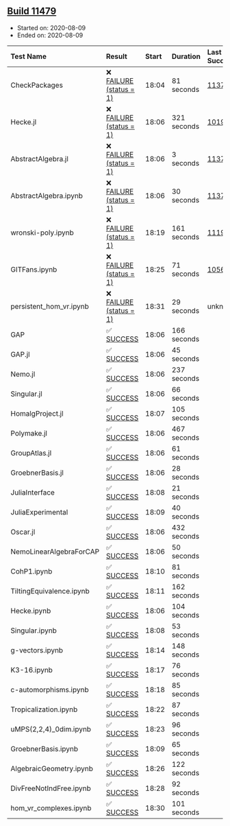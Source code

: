 ## [Build 11479](https://oscarci.mathematik.uni-kl.de/job/oscar/11479/)

* Started on: 2020-08-09
* Ended on: 2020-08-09

| Test Name    | Result | Start | Duration | Last Success | First Failure |
|:-------------|:-------|:------|:---------|:-------------|:--------------|
| CheckPackages | ❌ [FAILURE (status = 1)](https://oscarci.mathematik.uni-kl.de/job/oscar/11479/artifact/logs/build-11479/CheckPackages.log) | 18:04 | 81 seconds | [11376](https://oscarci.mathematik.uni-kl.de/job/oscar/11376/) | [11377](https://oscarci.mathematik.uni-kl.de/job/oscar/11377/) |
| Hecke.jl | ❌ [FAILURE (status = 1)](https://oscarci.mathematik.uni-kl.de/job/oscar/11479/artifact/logs/build-11479/Hecke.jl.log) | 18:06 | 321 seconds | [10197](https://oscarci.mathematik.uni-kl.de/job/oscar/10197/) | [10198](https://oscarci.mathematik.uni-kl.de/job/oscar/10198/) |
| AbstractAlgebra.jl | ❌ [FAILURE (status = 1)](https://oscarci.mathematik.uni-kl.de/job/oscar/11479/artifact/logs/build-11479/AbstractAlgebra.jl.log) | 18:06 | 3 seconds | [11376](https://oscarci.mathematik.uni-kl.de/job/oscar/11376/) | [11377](https://oscarci.mathematik.uni-kl.de/job/oscar/11377/) |
| AbstractAlgebra.ipynb | ❌ [FAILURE (status = 1)](https://oscarci.mathematik.uni-kl.de/job/oscar/11479/artifact/logs/build-11479/AbstractAlgebra.ipynb.log) | 18:06 | 30 seconds | [11376](https://oscarci.mathematik.uni-kl.de/job/oscar/11376/) | [11377](https://oscarci.mathematik.uni-kl.de/job/oscar/11377/) |
| wronski-poly.ipynb | ❌ [FAILURE (status = 1)](https://oscarci.mathematik.uni-kl.de/job/oscar/11479/artifact/logs/build-11479/wronski-poly.ipynb.log) | 18:19 | 161 seconds | [11192](https://oscarci.mathematik.uni-kl.de/job/oscar/11192/) | [11193](https://oscarci.mathematik.uni-kl.de/job/oscar/11193/) |
| GITFans.ipynb | ❌ [FAILURE (status = 1)](https://oscarci.mathematik.uni-kl.de/job/oscar/11479/artifact/logs/build-11479/GITFans.ipynb.log) | 18:25 | 71 seconds | [10566](https://oscarci.mathematik.uni-kl.de/job/oscar/10566/) | [10567](https://oscarci.mathematik.uni-kl.de/job/oscar/10567/) |
| persistent_hom_vr.ipynb | ❌ [FAILURE (status = 1)](https://oscarci.mathematik.uni-kl.de/job/oscar/11479/artifact/logs/build-11479/persistent_hom_vr.ipynb.log) | 18:31 | 29 seconds | unknown | unknown |
| GAP | ✅ [SUCCESS](https://oscarci.mathematik.uni-kl.de/job/oscar/11479/artifact/logs/build-11479/GAP.log) | 18:06 | 166 seconds |  |  |
| GAP.jl | ✅ [SUCCESS](https://oscarci.mathematik.uni-kl.de/job/oscar/11479/artifact/logs/build-11479/GAP.jl.log) | 18:06 | 45 seconds |  |  |
| Nemo.jl | ✅ [SUCCESS](https://oscarci.mathematik.uni-kl.de/job/oscar/11479/artifact/logs/build-11479/Nemo.jl.log) | 18:06 | 237 seconds |  |  |
| Singular.jl | ✅ [SUCCESS](https://oscarci.mathematik.uni-kl.de/job/oscar/11479/artifact/logs/build-11479/Singular.jl.log) | 18:06 | 66 seconds |  |  |
| HomalgProject.jl | ✅ [SUCCESS](https://oscarci.mathematik.uni-kl.de/job/oscar/11479/artifact/logs/build-11479/HomalgProject.jl.log) | 18:07 | 105 seconds |  |  |
| Polymake.jl | ✅ [SUCCESS](https://oscarci.mathematik.uni-kl.de/job/oscar/11479/artifact/logs/build-11479/Polymake.jl.log) | 18:06 | 467 seconds |  |  |
| GroupAtlas.jl | ✅ [SUCCESS](https://oscarci.mathematik.uni-kl.de/job/oscar/11479/artifact/logs/build-11479/GroupAtlas.jl.log) | 18:06 | 61 seconds |  |  |
| GroebnerBasis.jl | ✅ [SUCCESS](https://oscarci.mathematik.uni-kl.de/job/oscar/11479/artifact/logs/build-11479/GroebnerBasis.jl.log) | 18:06 | 28 seconds |  |  |
| JuliaInterface | ✅ [SUCCESS](https://oscarci.mathematik.uni-kl.de/job/oscar/11479/artifact/logs/build-11479/JuliaInterface.log) | 18:08 | 21 seconds |  |  |
| JuliaExperimental | ✅ [SUCCESS](https://oscarci.mathematik.uni-kl.de/job/oscar/11479/artifact/logs/build-11479/JuliaExperimental.log) | 18:09 | 40 seconds |  |  |
| Oscar.jl | ✅ [SUCCESS](https://oscarci.mathematik.uni-kl.de/job/oscar/11479/artifact/logs/build-11479/Oscar.jl.log) | 18:06 | 432 seconds |  |  |
| NemoLinearAlgebraForCAP | ✅ [SUCCESS](https://oscarci.mathematik.uni-kl.de/job/oscar/11479/artifact/logs/build-11479/NemoLinearAlgebraForCAP.log) | 18:06 | 50 seconds |  |  |
| CohP1.ipynb | ✅ [SUCCESS](https://oscarci.mathematik.uni-kl.de/job/oscar/11479/artifact/logs/build-11479/CohP1.ipynb.log) | 18:10 | 81 seconds |  |  |
| TiltingEquivalence.ipynb | ✅ [SUCCESS](https://oscarci.mathematik.uni-kl.de/job/oscar/11479/artifact/logs/build-11479/TiltingEquivalence.ipynb.log) | 18:11 | 162 seconds |  |  |
| Hecke.ipynb | ✅ [SUCCESS](https://oscarci.mathematik.uni-kl.de/job/oscar/11479/artifact/logs/build-11479/Hecke.ipynb.log) | 18:06 | 104 seconds |  |  |
| Singular.ipynb | ✅ [SUCCESS](https://oscarci.mathematik.uni-kl.de/job/oscar/11479/artifact/logs/build-11479/Singular.ipynb.log) | 18:08 | 53 seconds |  |  |
| g-vectors.ipynb | ✅ [SUCCESS](https://oscarci.mathematik.uni-kl.de/job/oscar/11479/artifact/logs/build-11479/g-vectors.ipynb.log) | 18:14 | 148 seconds |  |  |
| K3-16.ipynb | ✅ [SUCCESS](https://oscarci.mathematik.uni-kl.de/job/oscar/11479/artifact/logs/build-11479/K3-16.ipynb.log) | 18:17 | 76 seconds |  |  |
| c-automorphisms.ipynb | ✅ [SUCCESS](https://oscarci.mathematik.uni-kl.de/job/oscar/11479/artifact/logs/build-11479/c-automorphisms.ipynb.log) | 18:18 | 85 seconds |  |  |
| Tropicalization.ipynb | ✅ [SUCCESS](https://oscarci.mathematik.uni-kl.de/job/oscar/11479/artifact/logs/build-11479/Tropicalization.ipynb.log) | 18:22 | 87 seconds |  |  |
| uMPS(2,2,4)_0dim.ipynb | ✅ [SUCCESS](https://oscarci.mathematik.uni-kl.de/job/oscar/11479/artifact/logs/build-11479/uMPS-2-2-4-_0dim.ipynb.log) | 18:23 | 96 seconds |  |  |
| GroebnerBasis.ipynb | ✅ [SUCCESS](https://oscarci.mathematik.uni-kl.de/job/oscar/11479/artifact/logs/build-11479/GroebnerBasis.ipynb.log) | 18:09 | 65 seconds |  |  |
| AlgebraicGeometry.ipynb | ✅ [SUCCESS](https://oscarci.mathematik.uni-kl.de/job/oscar/11479/artifact/logs/build-11479/AlgebraicGeometry.ipynb.log) | 18:26 | 122 seconds |  |  |
| DivFreeNotIndFree.ipynb | ✅ [SUCCESS](https://oscarci.mathematik.uni-kl.de/job/oscar/11479/artifact/logs/build-11479/DivFreeNotIndFree.ipynb.log) | 18:28 | 92 seconds |  |  |
| hom_vr_complexes.ipynb | ✅ [SUCCESS](https://oscarci.mathematik.uni-kl.de/job/oscar/11479/artifact/logs/build-11479/hom_vr_complexes.ipynb.log) | 18:30 | 101 seconds |  |  |
